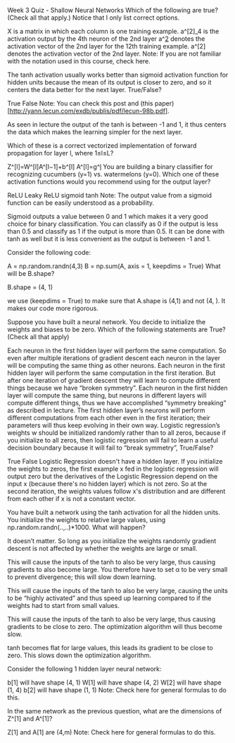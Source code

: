 Week 3 Quiz - Shallow Neural Networks
Which of the following are true? (Check all that apply.) Notice that I only list correct options.

X is a matrix in which each column is one training example.
a^[2]_4 is the activation output by the 4th neuron of the 2nd layer
a^[2](12) denotes the activation vector of the 2nd layer for the 12th training example.
a^[2] denotes the activation vector of the 2nd layer.
Note: If you are not familiar with the notation used in this course, check here.

The tanh activation usually works better than sigmoid activation function for hidden units because the mean of its output is closer to zero, and so it centers the data better for the next layer. True/False?

 True
 False
Note: You can check this post and (this paper)[http://yann.lecun.com/exdb/publis/pdf/lecun-98b.pdf].

As seen in lecture the output of the tanh is between -1 and 1, it thus centers the data which makes the learning simpler for the next layer.

Which of these is a correct vectorized implementation of forward propagation for layer l, where 1≤l≤L?

Z^[l]=W^[l]A^[l−1]+b^[l]
A^[l]=g^[l](Z^[l])
You are building a binary classifier for recognizing cucumbers (y=1) vs. watermelons (y=0). Which one of these activation functions would you recommend using for the output layer?

 ReLU
 Leaky ReLU
 sigmoid
 tanh
Note: The output value from a sigmoid function can be easily understood as a probability.

Sigmoid outputs a value between 0 and 1 which makes it a very good choice for binary classification. You can classify as 0 if the output is less than 0.5 and classify as 1 if the output is more than 0.5. It can be done with tanh as well but it is less convenient as the output is between -1 and 1.

Consider the following code:

A = np.random.randn(4,3)
B = np.sum(A, axis = 1, keepdims = True)
What will be B.shape?

B.shape = (4, 1)

we use (keepdims = True) to make sure that A.shape is (4,1) and not (4, ). It makes our code more rigorous.

Suppose you have built a neural network. You decide to initialize the weights and biases to be zero. Which of the following statements are True? (Check all that apply)

 Each neuron in the first hidden layer will perform the same computation. So even after multiple iterations of gradient descent each neuron in the layer will be computing the same thing as other neurons.
 Each neuron in the first hidden layer will perform the same computation in the first iteration. But after one iteration of gradient descent they will learn to compute different things because we have “broken symmetry”.
 Each neuron in the first hidden layer will compute the same thing, but neurons in different layers will compute different things, thus we have accomplished “symmetry breaking” as described in lecture.
 The first hidden layer’s neurons will perform different computations from each other even in the first iteration; their parameters will thus keep evolving in their own way.
Logistic regression’s weights w should be initialized randomly rather than to all zeros, because if you initialize to all zeros, then logistic regression will fail to learn a useful decision boundary because it will fail to “break symmetry”, True/False?

 True
 False
Logistic Regression doesn't have a hidden layer. If you initialize the weights to zeros, the first example x fed in the logistic regression will output zero but the derivatives of the Logistic Regression depend on the input x (because there's no hidden layer) which is not zero. So at the second iteration, the weights values follow x's distribution and are different from each other if x is not a constant vector.

You have built a network using the tanh activation for all the hidden units. You initialize the weights to relative large values, using np.random.randn(..,..)*1000. What will happen?

 It doesn’t matter. So long as you initialize the weights randomly gradient descent is not affected by whether the weights are large or small.

 This will cause the inputs of the tanh to also be very large, thus causing gradients to also become large. You therefore have to set α to be very small to prevent divergence; this will slow down learning.

 This will cause the inputs of the tanh to also be very large, causing the units to be “highly activated” and thus speed up learning compared to if the weights had to start from small values.

 This will cause the inputs of the tanh to also be very large, thus causing gradients to be close to zero. The optimization algorithm will thus become slow.

tanh becomes flat for large values, this leads its gradient to be close to zero. This slows down the optimization algorithm.

Consider the following 1 hidden layer neural network:

b[1] will have shape (4, 1)
W[1] will have shape (4, 2)
W[2] will have shape (1, 4)
b[2] will have shape (1, 1)
Note: Check here for general formulas to do this.

In the same network as the previous question, what are the dimensions of Z^[1] and A^[1]?

Z[1] and A[1] are (4,m)
Note: Check here for general formulas to do this.
